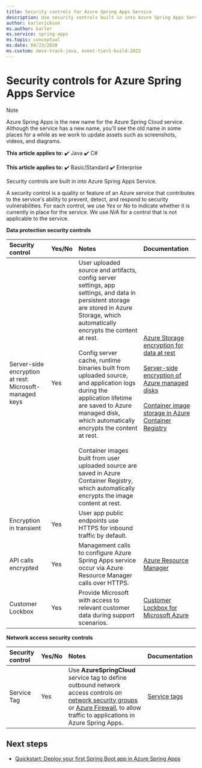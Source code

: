 ```yaml
---
title: Security controls for Azure Spring Apps Service
description: Use security controls built in into Azure Spring Apps Service.
author: karlerickson
ms.author: karler
ms.service: spring-apps
ms.topic: conceptual
ms.date: 04/23/2020
ms.custom: devx-track-java, event-tier1-build-2022
---
```


# Security controls for Azure Spring Apps Service

> [!NOTE]
> Azure Spring Apps is the new name for the Azure Spring Cloud service. Although the service has a new name, you'll see the old name in some places for a while as we work to update assets such as screenshots, videos, and diagrams.

**This article applies to:** ✔️ Java ✔️ C#

**This article applies to:** ✔️ Basic/Standard ✔️ Enterprise

Security controls are built in into Azure Spring Apps Service.

A security control is a quality or feature of an Azure service that contributes to the service's ability to prevent, detect, and respond to security vulnerabilities.  For each control, we use *Yes* or *No* to indicate whether it is currently in place for the service.  We use *N/A* for a control that is not applicable to the service.

**Data protection security controls**

| Security control | Yes/No | Notes | Documentation |
|:-------------|:-------|:-------------------------------|:----------------------|
| Server-side encryption at rest: Microsoft-managed keys | Yes | User uploaded source and artifacts, config server settings, app settings, and data in persistent storage are stored in Azure Storage, which automatically encrypts the content at rest.<br><br>Config server cache, runtime binaries built from uploaded source, and application logs during the application lifetime are saved to Azure managed disk, which automatically encrypts the content at rest.<br><br>Container images built from user uploaded source are saved in Azure Container Registry, which automatically encrypts the image content at rest. | [Azure Storage encryption for data at rest](../storage/common/storage-service-encryption.md)<br><br>[Server-side encryption of Azure managed disks](../virtual-machines/disk-encryption.md)<br><br>[Container image storage in Azure Container Registry](../container-registry/container-registry-storage.md) |
| Encryption in transient | Yes | User app public endpoints use HTTPS for inbound traffic by default. |  |
| API calls encrypted | Yes | Management calls to configure Azure Spring Apps service occur via Azure Resource Manager calls over HTTPS. | [Azure Resource Manager](../azure-resource-manager/index.yml) |
| Customer Lockbox | Yes | Provide Microsoft with access to relevant customer data during support scenarios. | [Customer Lockbox for Microsoft Azure](../security/fundamentals/customer-lockbox-overview.md)

**Network access security controls**

| Security control | Yes/No | Notes | Documentation |
|:-------------|:-------|:-------------------------------|:----------------------|
| Service Tag | Yes | Use **AzureSpringCloud** service tag to define outbound network access controls on [network security groups](../virtual-network/network-security-groups-overview.md#security-rules) or [Azure Firewall](../firewall/service-tags.md), to allow traffic to applications in Azure Spring Apps. | [Service tags](../virtual-network/service-tags-overview.md) |

## Next steps

* [Quickstart: Deploy your first Spring Boot app in Azure Spring Apps](./quickstart.md)

